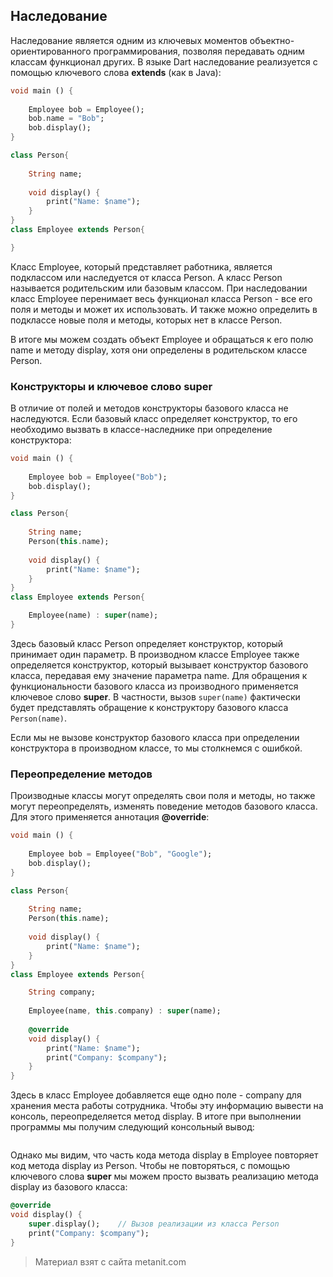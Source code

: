 ## Наследование

Наследование является одним из ключевых моментов объектно-ориентированного программирования, позволяя передавать одним классам функционал других. В языке Dart наследование реализуется с помощью ключевого слова **extends** (как в Java):

```dart
void main () {
    
    Employee bob = Employee();
    bob.name = "Bob";
    bob.display();
} 

class Person{
 
    String name;
     
    void display() {
        print("Name: $name");
    }
}
class Employee extends Person{

}
```

Класс Employee, который представляет работника, является подклассом или наследуется от класса Person. А класс Person называется родительским или базовым классом. При наследовании класс Employee перенимает весь функционал класса Person - все его поля и методы и может их использовать. И также можно определить в подклассе новые поля и методы, которых нет в классе Person.

В итоге мы можем создать объект Employee и обращаться к его полю name и методу display, хотя они определены в родительском классе Person.

### Конструкторы и ключевое слово super

В отличие от полей и методов конструкторы базового класса не наследуются. Если базовый класс определяет конструктор, то его необходимо вызвать в классе-наследнике при определение конструктора:

```dart
void main () {
    
    Employee bob = Employee("Bob");
    bob.display();
} 

class Person{
 
    String name;
    Person(this.name);
     
    void display() {
        print("Name: $name");
    }
}
class Employee extends Person{

    Employee(name) : super(name);
}
```

Здесь базовый класс Person определяет конструктор, который принимает один параметр. В производном классе Employee также определяется конструктор, который вызывает конструктор базового класса, передавая ему значение параметра name. Для обращения к функциональности базового класса из производного применяется ключевое слово **super**. В частности, вызов `super(name)` фактически будет представлять обращение к конструктору базового класса `Person(name)`.

Если мы не вызове конструктор базового класса при определении конструктора в производном классе, то мы столкнемся с ошибкой.

### Переопределение методов

Производные классы могут определять свои поля и методы, но также могут переопределять, изменять поведение методов базового класса. Для этого применяется аннотация **@override**:

```dart
void main () {
    
    Employee bob = Employee("Bob", "Google");
    bob.display();
} 

class Person{
 
    String name;
    Person(this.name);
     
    void display() {
        print("Name: $name");
    }
}
class Employee extends Person{

    String company;
    
    Employee(name, this.company) : super(name);
    
    @override
    void display() {
        print("Name: $name");
        print("Company: $company");
    }
}
```

Здесь в класс Employee добавляется еще одно поле - company для хранения места работы сотрудника. Чтобы эту информацию вывести на консоль, переопределяется метод display. В итоге при выполнении программы мы получим следующий консольный вывод:

```

```

Однако мы видим, что часть кода метода display в Employee повторяет код метода display из Person. Чтобы не повторяться, с помощью ключевого слова **super** мы можем просто вызвать реализацию метода display из базового класса:

```dart
@override
void display() {
    super.display();    // Вызов реализации из класса Person
    print("Company: $company");
}
```


> Материал взят с сайта metanit.com